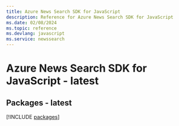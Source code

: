 ```yaml
---
title: Azure News Search SDK for JavaScript
description: Reference for Azure News Search SDK for JavaScript
ms.date: 02/08/2024
ms.topic: reference
ms.devlang: javascript
ms.service: newssearch
---
```

# Azure News Search SDK for JavaScript - latest
## Packages - latest
[!INCLUDE [packages](news-search-index.md)]